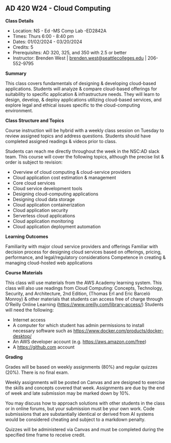 AD 420 W24 - Cloud Computing
-----

**Class Details**
- Location: NS - Ed -MS Comp Lab -ED2842A
- Times: Thurs 6:00 - 8:40 pm
- Dates:  01/02/2024 - 03/20/2024
- Credits: 5
- Prerequisites: AD 320, 325, and 350 with 2.5 or better
- Instructor: Brenden West | brenden.west@seattlecolleges.edu | 206-552-9795

**Summary**

This class covers fundamentals of designing & developing cloud-based applications. Students will analyze & compare cloud-based offerings for suitability to specific application & infrastructure needs. They will learn to design, develop, & deploy applications utilizing cloud-based services, and explore legal and ethical issues specific to the cloud-computing environment.

**Class Structure and Topics**

Course instruction will be hybrid with a weekly class session on Tuesday to review assigned topics and address questions. Students should have completed assigned readings & videos prior to class.

Students can reach me directly throughout the week in the NSC:AD slack team.
This course will cover the following topics, although the precise list & order is subject to revision:

- Overview of cloud computing & cloud-service providers
- Cloud application cost estimation & management
- Core cloud services
- Cloud service development tools
- Designing cloud-computing applications
- Designing cloud data storage
- Cloud application containerization
- Cloud application security
- Serverless cloud applications
- Cloud application monitoring
- Cloud application deployment automation

**Learning Outcomes**

Familiarity with major cloud service providers and offerings
Familiar with decision process for designing cloud services based on offerings, pricing, performance, and legal/regulatory considerations
Competence in creating & managing cloud-hosted web applications

**Course Materials**

This class will use materials from the AWS Academy learning system.
This class will also use readings from Cloud Computing: Concepts, Technology, Security, and Architecture, 2nd Edition, (Thomas Erl and Eric Barceló Monroy) & other materials that students can access free of charge through O’Reilly Online Learning (https://www.oreilly.com/library-access/)
Students will need the following:
- Internet access
- A computer for which student has admin permissions to install necessary software such as https://www.docker.com/products/docker-desktop/
- An AWS developer account (e.g. https://aws.amazon.com/free)
- A https://github.com account

**Grading**

Grades will be based on weekly assignments (80%) and regular quizzes (20%). There is no final exam.

Weekly assignments will be posted on Canvas and are designed to exercise the skills and concepts covered that week. Assignments are due by the end of week and late submission may be marked down by 10%.

You may discuss how to approach solutions with other students in the class or in online forums, but your submission must be your own work. Code submissions that are substantially identical or derived from AI systems would be considered cheating and subject to a markdown penalty.

Quizzes will be administered via Canvas and must be completed during the specified time frame to receive credit.
